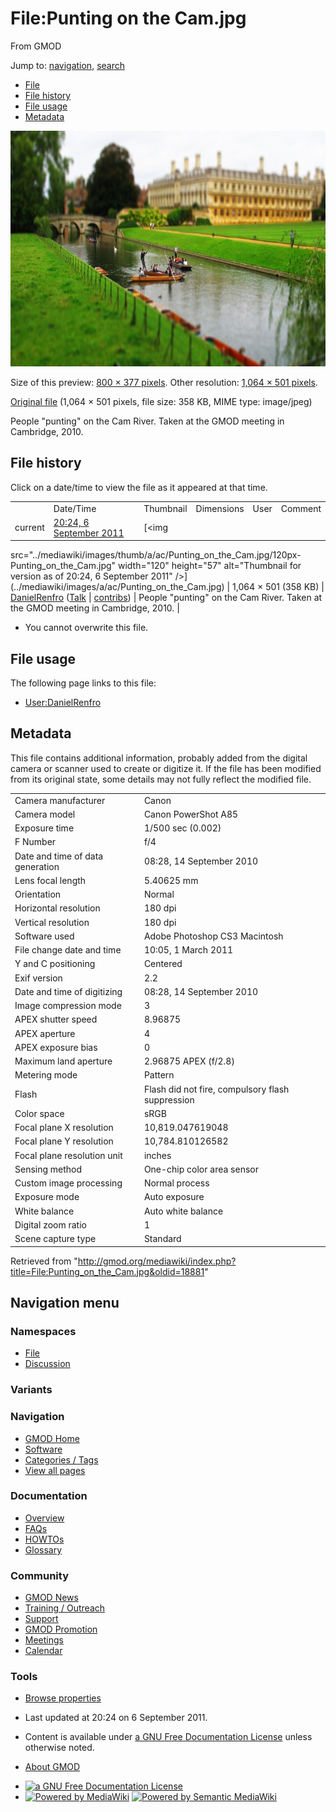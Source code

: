 <div id="mw-page-base" class="noprint">

</div>

<div id="mw-head-base" class="noprint">

</div>

<div id="content" class="mw-body" role="main">

<span id="top"></span>

<div id="mw-js-message" style="display:none;">

</div>



# <span dir="auto">File:Punting on the Cam.jpg</span>

<div id="bodyContent">

<div id="siteSub">

From GMOD

</div>

<div id="contentSub">

</div>

<div id="jump-to-nav" class="mw-jump">

Jump to: [navigation](#mw-navigation), [search](#p-search)

</div>

<div id="mw-content-text">

- [File](#file)
- [File history](#filehistory)
- [File usage](#filelinks)
- [Metadata](#metadata)

<div id="file" class="fullImageLink">

[<img
src="../mediawiki/images/thumb/a/ac/Punting_on_the_Cam.jpg/800px-Punting_on_the_Cam.jpg"
srcset="../mediawiki/images/a/ac/Punting_on_the_Cam.jpg 1.5x, ../mediawiki/images/a/ac/Punting_on_the_Cam.jpg 2x"
width="800" height="377" alt="File:Punting on the Cam.jpg" />](../mediawiki/images/a/ac/Punting_on_the_Cam.jpg)

<div class="mw-filepage-resolutioninfo">

Size of this preview: <a
href="../mediawiki/images/thumb/a/ac/Punting_on_the_Cam.jpg/800px-Punting_on_the_Cam.jpg"
class="mw-thumbnail-link">800 × 377 pixels</a>.
<span class="mw-filepage-other-resolutions">Other resolution:
<a href="../mediawiki/images/a/ac/Punting_on_the_Cam.jpg"
class="mw-thumbnail-link">1,064 × 501 pixels</a>.</span>

</div>

</div>

<div class="fullMedia">

<a href="../mediawiki/images/a/ac/Punting_on_the_Cam.jpg"
class="internal" title="Punting on the Cam.jpg">Original file</a>
‎<span class="fileInfo">(1,064 × 501 pixels, file size: 358 KB, MIME
type: image/jpeg)</span>

</div>

<div id="mw-imagepage-content" class="mw-content-ltr" lang="en"
dir="ltr">

People "punting" on the Cam River. Taken at the GMOD meeting in
Cambridge, 2010.

</div>

## File history

<div id="mw-imagepage-section-filehistory">

Click on a date/time to view the file as it appeared at that time.

|  |  |  |  |  |  |
|----|----|----|----|----|----|
|  | Date/Time | Thumbnail | Dimensions | User | Comment |
| current | [20:24, 6 September 2011](../mediawiki/images/a/ac/Punting_on_the_Cam.jpg) | [<img
src="../mediawiki/images/thumb/a/ac/Punting_on_the_Cam.jpg/120px-Punting_on_the_Cam.jpg"
width="120" height="57"
alt="Thumbnail for version as of 20:24, 6 September 2011" />](../mediawiki/images/a/ac/Punting_on_the_Cam.jpg) | 1,064 × 501 <span style="white-space: nowrap;">(358 KB)</span> | <a href="User:DanielRenfro" class="mw-userlink"
title="User:DanielRenfro">DanielRenfro</a> <span style="white-space: nowrap;"> <span class="mw-usertoollinks">(<a
href="http://gmod.org/mediawiki/index.php?title=User_talk:DanielRenfro&amp;action=edit&amp;redlink=1"
class="new"
title="User talk:DanielRenfro (page does not exist)">Talk</a> \| [contribs](Special:Contributions/DanielRenfro "Special:Contributions/DanielRenfro"))</span></span> | People "punting" on the Cam River. Taken at the GMOD meeting in Cambridge, 2010. |

</div>

- <span id="mw-imagepage-upload-disallowed">You cannot overwrite this
  file.</span>

## File usage

<div id="mw-imagepage-section-linkstoimage">

The following page links to this file:

- [User:DanielRenfro](User:DanielRenfro "User:DanielRenfro")

</div>

## Metadata

<div class="mw-imagepage-section-metadata">

This file contains additional information, probably added from the
digital camera or scanner used to create or digitize it. If the file has
been modified from its original state, some details may not fully
reflect the modified file.

|  |  |
|----|----|
| Camera manufacturer | Canon |
| Camera model | Canon PowerShot A85 |
| Exposure time | 1/500 sec (0.002) |
| F Number | f/4 |
| Date and time of data generation | 08:28, 14 September 2010 |
| Lens focal length | 5.40625 mm |
| Orientation | Normal |
| Horizontal resolution | 180 dpi |
| Vertical resolution | 180 dpi |
| Software used | Adobe Photoshop CS3 Macintosh |
| File change date and time | 10:05, 1 March 2011 |
| Y and C positioning | Centered |
| Exif version | 2.2 |
| Date and time of digitizing | 08:28, 14 September 2010 |
| Image compression mode | 3 |
| APEX shutter speed | 8.96875 |
| APEX aperture | 4 |
| APEX exposure bias | 0 |
| Maximum land aperture | 2.96875 APEX (f/2.8) |
| Metering mode | Pattern |
| Flash | Flash did not fire, compulsory flash suppression |
| Color space | sRGB |
| Focal plane X resolution | 10,819.047619048 |
| Focal plane Y resolution | 10,784.810126582 |
| Focal plane resolution unit | inches |
| Sensing method | One-chip color area sensor |
| Custom image processing | Normal process |
| Exposure mode | Auto exposure |
| White balance | Auto white balance |
| Digital zoom ratio | 1 |
| Scene capture type | Standard |

</div>

</div>

<div class="printfooter">

Retrieved from
"<http://gmod.org/mediawiki/index.php?title=File:Punting_on_the_Cam.jpg&oldid=18881>"

</div>

<div id="catlinks" class="catlinks catlinks-allhidden">

</div>

<div class="visualClear">

</div>

</div>

</div>

<div id="mw-navigation">

## Navigation menu

<div id="mw-head">



<div id="left-navigation">

<div id="p-namespaces" class="vectorTabs" role="navigation"
aria-labelledby="p-namespaces-label">

### Namespaces

- <span id="ca-nstab-image"><a href="File:Punting_on_the_Cam.jpg" accesskey="c"
  title="View the file page [c]">File</a></span>
- <span id="ca-talk"><a
  href="http://gmod.org/mediawiki/index.php?title=File_talk:Punting_on_the_Cam.jpg&amp;action=edit&amp;redlink=1"
  accesskey="t"
  title="Discussion about the content page [t]">Discussion</a></span>

</div>

<div id="p-variants" class="vectorMenu emptyPortlet" role="navigation"
aria-labelledby="p-variants-label">

### 

### Variants[](#)

<div class="menu">

</div>

</div>

</div>

<div id="right-navigation">





</div>



</div>

</div>

</div>

<div id="mw-panel">

<div id="p-logo" role="banner">

<a href="Main_Page"
style="background-image: url(../images/GMOD-cogs.png);"
title="Visit the main page"></a>

</div>

<div id="p-Navigation" class="portal" role="navigation"
aria-labelledby="p-Navigation-label">

### Navigation

<div class="body">

- <span id="n-GMOD-Home">[GMOD Home](Main_Page)</span>
- <span id="n-Software">[Software](GMOD_Components)</span>
- <span id="n-Categories-.2F-Tags">[Categories /
  Tags](Categories)</span>
- <span id="n-View-all-pages">[View all pages](Special:AllPages)</span>

</div>

</div>

<div id="p-Documentation" class="portal" role="navigation"
aria-labelledby="p-Documentation-label">

### Documentation

<div class="body">

- <span id="n-Overview">[Overview](Overview)</span>
- <span id="n-FAQs">[FAQs](Category:FAQ)</span>
- <span id="n-HOWTOs">[HOWTOs](Category:HOWTO)</span>
- <span id="n-Glossary">[Glossary](Glossary)</span>

</div>

</div>

<div id="p-Community" class="portal" role="navigation"
aria-labelledby="p-Community-label">

### Community

<div class="body">

- <span id="n-GMOD-News">[GMOD News](GMOD_News)</span>
- <span id="n-Training-.2F-Outreach">[Training /
  Outreach](Training_and_Outreach)</span>
- <span id="n-Support">[Support](Support)</span>
- <span id="n-GMOD-Promotion">[GMOD Promotion](GMOD_Promotion)</span>
- <span id="n-Meetings">[Meetings](Meetings)</span>
- <span id="n-Calendar">[Calendar](Calendar)</span>

</div>

</div>

<div id="p-tb" class="portal" role="navigation"
aria-labelledby="p-tb-label">

### Tools

<div class="body">


- <span id="t-smwbrowselink"><a href="Special:Browse/File:Punting_on_the_Cam.jpg"
  rel="smw-browse">Browse properties</a></span>

</div>

</div>

</div>

</div>

<div id="footer" role="contentinfo">

- <span id="footer-info-lastmod">Last updated at 20:24 on 6 September
  2011.</span>
<!-- - <span id="footer-info-viewcount">2,036 page views.</span> -->
- <span id="footer-info-copyright">Content is available under
  <a href="http://www.gnu.org/licenses/fdl-1.3.html" class="external"
  rel="nofollow">a GNU Free Documentation License</a> unless otherwise
  noted.</span>

<!-- -->

- <span id="footer-places-about">[About
  GMOD](GMOD:About "GMOD:About")</span>

<!-- -->

- <span id="footer-copyrightico">[<img src="http://www.gnu.org/graphics/gfdl-logo-small.png" width="88"
  height="31" alt="a GNU Free Documentation License" />](http://www.gnu.org/licenses/fdl-1.3.html)</span>
- <span id="footer-poweredbyico">[<img
  src="../mediawiki/skins/common/images/poweredby_mediawiki_88x31.png"
  width="88" height="31" alt="Powered by MediaWiki" />](http://www.mediawiki.org/)
  [<img
  src="../mediawiki/extensions/SemanticMediaWiki/resources/images/smw_button.png"
  width="88" height="31" alt="Powered by Semantic MediaWiki" />](https://www.semantic-mediawiki.org/wiki/Semantic_MediaWiki)</span>

<div style="clear:both">

</div>

</div>
